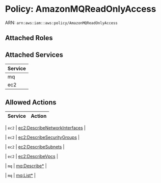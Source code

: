 # Policy: AmazonMQReadOnlyAccess

ARN: `arn:aws:iam::aws:policy/AmazonMQReadOnlyAccess`

## Attached Roles

## Attached Services

| Service |
|---------|
| mq |
| ec2 |

## Allowed Actions

| Service | Action |
|:-------:|--------|

| `ec2` | [ec2:DescribeNetworkInterfaces](../actions.md#ec2:describenetworkinterfaces) |

| `ec2` | [ec2:DescribeSecurityGroups](../actions.md#ec2:describesecuritygroups) |

| `ec2` | [ec2:DescribeSubnets](../actions.md#ec2:describesubnets) |

| `ec2` | [ec2:DescribeVpcs](../actions.md#ec2:describevpcs) |

| `mq` | [mq:Describe*](../actions.md#mq:describeall) |

| `mq` | [mq:List*](../actions.md#mq:listall) |
